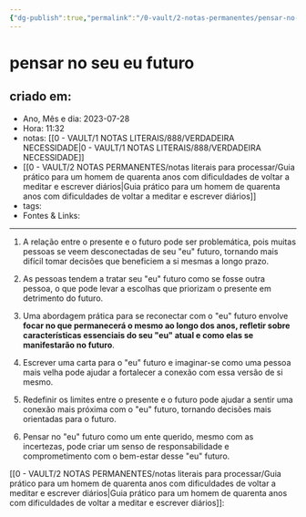 ```yaml
---
{"dg-publish":true,"permalink":"/0-vault/2-notas-permanentes/pensar-no-seu-eu-futuro/","tags":["permanente"],"dgHomeLink":true,"dgShowLocalGraph":true,"dgShowFileTree":true,"dgEnableSearch":true,"noteIcon":""}
---
```


# pensar no seu eu futuro

## criado em: 
-  Ano, Mês e dia: 2023-07-28
- Hora: 11:32
- notas: [[0 - VAULT/1 NOTAS LITERAIS/888/VERDADEIRA NECESSIDADE\|0 - VAULT/1 NOTAS LITERAIS/888/VERDADEIRA NECESSIDADE]]
- [[0 - VAULT/2 NOTAS PERMANENTES/notas literais para processar/Guia prático para um homem de quarenta anos com dificuldades de voltar a meditar e escrever diários\|Guia prático para um homem de quarenta anos com dificuldades de voltar a meditar e escrever diários]]
- tags: 
- Fontes & Links: 
---

1. A relação entre o presente e o futuro pode ser problemática, pois muitas pessoas se veem desconectadas de seu "eu" futuro, tornando mais difícil tomar decisões que beneficiem a si mesmas a longo prazo.

2. As pessoas tendem a tratar seu "eu" futuro como se fosse outra pessoa, o que pode levar a escolhas que priorizam o presente em detrimento do futuro.

3. Uma abordagem prática para se reconectar com o "eu" futuro envolve **focar no que permanecerá o mesmo ao longo dos anos, refletir sobre características essenciais do seu "eu" atual e como elas se manifestarão no futuro**.

4. Escrever uma carta para o "eu" futuro e imaginar-se como uma pessoa mais velha pode ajudar a fortalecer a conexão com essa versão de si mesmo.

5. Redefinir os limites entre o presente e o futuro pode ajudar a sentir uma conexão mais próxima com o "eu" futuro, tornando decisões mais orientadas para o futuro.

6. Pensar no "eu" futuro como um ente querido, mesmo com as incertezas, pode criar um senso de responsabilidade e comprometimento com o bem-estar desse "eu" futuro.

[[0 - VAULT/2 NOTAS PERMANENTES/notas literais para processar/Guia prático para um homem de quarenta anos com dificuldades de voltar a meditar e escrever diários\|Guia prático para um homem de quarenta anos com dificuldades de voltar a meditar e escrever diários]]:
